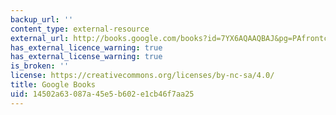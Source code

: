 ```yaml
---
backup_url: ''
content_type: external-resource
external_url: http://books.google.com/books?id=7YX6AQAAQBAJ&pg=PAfrontcover
has_external_licence_warning: true
has_external_license_warning: true
is_broken: ''
license: https://creativecommons.org/licenses/by-nc-sa/4.0/
title: Google Books
uid: 14502a63-087a-45e5-b602-e1cb46f7aa25
---
```


